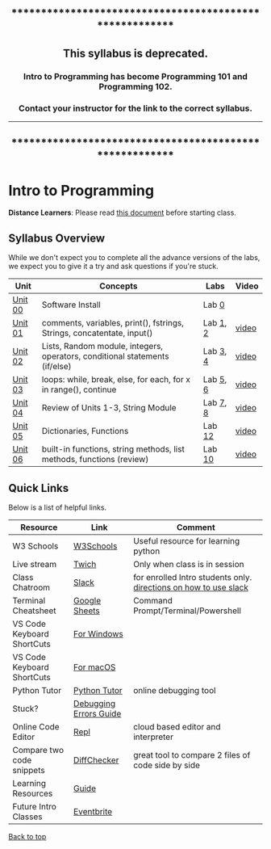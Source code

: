 <div align="center">

## *******************************************************

## This syllabus is **deprecated**.

### Intro to Programming has become Programming 101 and Programming 102. 

### **Contact your instructor** for the link to the correct syllabus. 
***
## *******************************************************
</div>

# Intro to Programming <a id="top"></a>

**Distance Learners**: Please read [this document](https://github.com/PdxCodeGuild/IntroToProgramming/blob/master/documentation/distance.md) before starting class.

## Syllabus Overview
While we don't expect you to complete all the advance versions of the labs, we expect you to give it a try and ask questions if you're stuck.

| Unit | Concepts | Labs | Video |
| ---- |----------| -----| ------|
| [Unit 00](https://github.com/PdxCodeGuild/IntroToProgramming/blob/master/units/unit_00.md) | Software Install | Lab [0](https://github.com/PdxCodeGuild/IntroToProgramming/blob/master/labs/lab00-newfolder.md)
| [Unit 01](https://github.com/PdxCodeGuild/IntroToProgramming/blob/master/units/unit_01.md) | comments, variables, print(), fstrings, Strings, concatentate, input() | Lab [1](https://github.com/PdxCodeGuild/IntroToProgramming/blob/master/labs/lab01-hello.md), [2](https://github.com/PdxCodeGuild/IntroToProgramming/blob/master/labs/lab02-madlib.md) | [video](https://www.youtube.com/watch?v=hV8EVnVCAs4)
| [Unit 02](https://github.com/PdxCodeGuild/IntroToProgramming/blob/master/units/unit_02.md) | Lists, Random module, integers, operators, conditional statements (if/else) | Lab [3](https://github.com/PdxCodeGuild/IntroToProgramming/blob/master/labs/lab03-magic_8_ball.md), [4](https://github.com/PdxCodeGuild/IntroToProgramming/blob/master/labs/lab04-grading.md) | [video](https://www.youtube.com/watch?v=RRv3ynskWm0)
| [Unit 03](https://github.com/PdxCodeGuild/IntroToProgramming/blob/master/units/unit_03.md) | loops: while, break, else, for each, for x in range(), continue | Lab [5](https://github.com/PdxCodeGuild/IntroToProgramming/blob/master/labs/lab05-emoticon.md), [6](https://github.com/PdxCodeGuild/IntroToProgramming/blob/master/labs/lab06-rock_paper_scissors.md) | [video](https://www.youtube.com/watch?v=lSykW7worZc) 
| [Unit 04](https://github.com/PdxCodeGuild/IntroToProgramming/blob/master/units/unit_04.md) | Review of Units 1-3, String Module | Lab [7](https://github.com/PdxCodeGuild/IntroToProgramming/blob/master/labs/lab07-guess_the_number.md), [8](https://github.com/PdxCodeGuild/IntroToProgramming/blob/master/labs/lab08-password_generator.md) | [video](https://youtu.be/XJaSQdTQ6VE)
| [Unit 05](https://github.com/PdxCodeGuild/IntroToProgramming/blob/master/units/unit_05.md) | Dictionaries, Functions | Lab [12](https://github.com/PdxCodeGuild/IntroToProgramming/blob/master/labs/lab12-unit_converter.md) | [video](https://youtu.be/U47-2E9izvE)
| [Unit 06](https://github.com/PdxCodeGuild/IntroToProgramming/blob/master/units/unit_06.md) | built-in functions, string methods, list methods, functions (review) | Lab [10](https://github.com/PdxCodeGuild/IntroToProgramming/blob/master/labs/lab10-anagram_checker.md) | [video](https://youtu.be/NvRxXklmx3s)

## Quick Links
Below is a list of helpful links.

| Resource | Link | Comment |
| ------- |----------| -----|
W3 Schools | [W3Schools](https://www.w3schools.com/python/default.asp)|Useful resource for learning python
Live stream | [Twich](https://www.twitch.tv/pdxcodeguild/videos)| Only when class is in session
Class Chatroom | [Slack](https://app.slack.com/client/TH5A28SJ0/CH6DE8QK1) | for enrolled Intro students only. [directions on how to use slack](https://github.com/PdxCodeGuild/IntroToProgramming/blob/master/documentation/slack.md)
Terminal Cheatsheet | [Google Sheets](https://docs.google.com/spreadsheets/d/18WWrry7RI2zzJlTsUHQLCsElNjiVVuMGjowBKZ5DPH8/edit#gid=0) | Command Prompt/Terminal/Powershell
VS Code Keyboard ShortCuts | [For Windows](https://code.visualstudio.com/shortcuts/keyboard-shortcuts-windows.pdf) |
VS Code Keyboard ShortCuts | [For macOS](https://code.visualstudio.com/shortcuts/keyboard-shortcuts-macos.pdf) |
Python Tutor | [Python Tutor](http://pythontutor.com/visualize.html#mode=edit) | online debugging tool
Stuck? | [Debugging Errors Guide](https://github.com/PdxCodeGuild/IntroToProgramming/blob/master/documentation/troubleshooting.md) |
Online Code Editor | [Repl](https://repl.it) | cloud based editor and interpreter
Compare two code snippets | [DiffChecker](https://www.diffchecker.com/) | great tool to compare 2 files of code side by side|
Learning Resources | [Guide](https://github.com/PdxCodeGuild/IntroToProgramming/blob/master/documentation/resources.md)
Future Intro Classes | [Eventbrite](https://www.eventbrite.com/o/pdx-code-guild-17959456298) |

[Back to top](#top)
